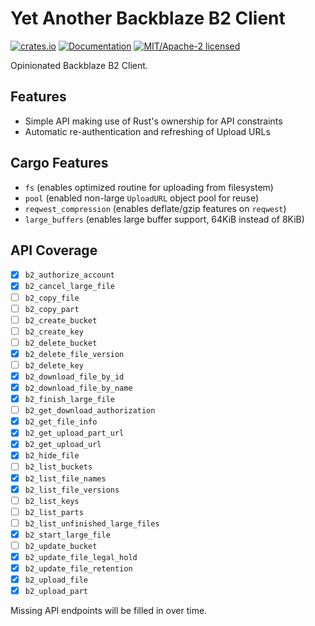 Yet Another Backblaze B2 Client
===============================

[![crates.io](https://img.shields.io/crates/v/yab2.svg)](https://crates.io/crates/yab2)
[![Documentation](https://docs.rs/yab2/badge.svg)](https://docs.rs/yab2)
[![MIT/Apache-2 licensed](https://img.shields.io/crates/l/yab2.svg)](./LICENSE-Apache)

Opinionated Backblaze B2 Client.

## Features

- Simple API making use of Rust's ownership for API constraints
- Automatic re-authentication and refreshing of Upload URLs

## Cargo Features

- `fs` (enables optimized routine for uploading from filesystem)
- `pool` (enabled non-large `UploadURL` object pool for reuse)
- `reqwest_compression` (enables deflate/gzip features on `reqwest`)
- `large_buffers` (enables large buffer support, 64KiB instead of 8KiB)

## API Coverage

- [x] `b2_authorize_account`
- [x] `b2_cancel_large_file`
- [ ] `b2_copy_file`
- [ ] `b2_copy_part`
- [ ] `b2_create_bucket`
- [ ] `b2_create_key`
- [ ] `b2_delete_bucket`
- [x] `b2_delete_file_version`
- [ ] `b2_delete_key`
- [x] `b2_download_file_by_id`
- [x] `b2_download_file_by_name`
- [x] `b2_finish_large_file`
- [ ] `b2_get_download_authorization`
- [x] `b2_get_file_info`
- [x] `b2_get_upload_part_url`
- [x] `b2_get_upload_url`
- [x] `b2_hide_file`
- [ ] `b2_list_buckets`
- [x] `b2_list_file_names`
- [x] `b2_list_file_versions`
- [ ] `b2_list_keys`
- [ ] `b2_list_parts`
- [ ] `b2_list_unfinished_large_files`
- [x] `b2_start_large_file`
- [ ] `b2_update_bucket`
- [x] `b2_update_file_legal_hold`
- [x] `b2_update_file_retention`
- [x] `b2_upload_file`
- [x] `b2_upload_part`

Missing API endpoints will be filled in over time.